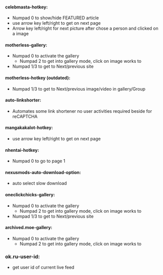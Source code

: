 #### celebmasta-hotkey:
* Numpad 0 to show/hide FEATURED article
* use arrow key left/right to get on next page
* Arrow key left/right for next picture after chose a person and clicked on a image

#### motherless-gallery:
* Numpad 0 to activate the gallery
   * Numpad 2 to get into gallery mode, click on image works to
* Numpad 1/3 to get to Next/previous site

#### motherless-hotkey (outdated):
* Numpad 1/3 to get to Next/previous image/video in gallery/Group

#### auto-linkshorter:
* Automates some link shortener no user activities required beside for reCAPTCHA

#### mangakakalot-hotkey:
* use arrow key left/right to get on next page

#### nhentai-hotkey:
* Numpad 0 to go to page 1

#### nexusmods-auto-download-option:
* auto select slow download

#### oneclickchicks-gallery:
* Numpad 0 to activate the gallery
   * Numpad 2 to get into gallery mode, click on image works to
* Numpad 1/3 to get to Next/previous site

#### archived.moe-gallery:
* Numpad 0 to activate the gallery
   * Numpad 2 to get into gallery mode, click on image works to
   
### ok.ru-user-id:
* get user id of current live feed
